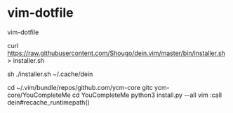 vim-dotfile
===========

vim-dotfile

curl https://raw.githubusercontent.com/Shougo/dein.vim/master/bin/installer.sh > installer.sh

sh ./installer.sh ~/.cache/dein

cd ~/.vim/bundle/repos/github.com/ycm-core
gitc ycm-core/YouCompleteMe
cd YouCompleteMe
python3 install.py --all
vim
:call dein#recache_runtimepath()


